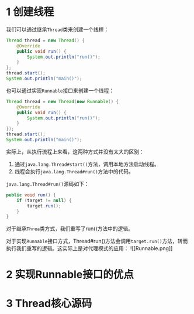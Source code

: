 # 1 创建线程
我们可以通过继承`Thread`类来创建一个线程：
```java
Thread thread = new Thread() {  
    @Override  
    public void run() {  
        System.out.println("run()");  
    }  
};  
thread.start();  
System.out.println("main()");
```

也可以通过实现`Runnable`接口来创建一个线程：
```java
Thread thread = new Thread(new Runnable() {  
    @Override  
    public void run() {  
        System.out.println("run()");  
    }  
});  
thread.start();  
System.out.println("main()");
```

实际上，从执行流程上来看，这两种方式并没有太大的区别：
1. 通过`java.lang.Thread#start()`方法，调用本地方法启动线程。
2. 线程会执行`java.lang.Thread#run()`方法中的代码。

`java.lang.Thread#run()`源码如下：
```java
public void run() {  
    if (target != null) {  
        target.run();  
    }  
}
```

对于继承`Threa`类方式，我们重写了run()方法中的逻辑。

对于实现`Runnable`接口方式，Thread#run()方法会调用`target.run()`方法，转而执行我们重写的逻辑。这实际上是对代理模式的应用：
![[Runnable.png]]

# 2 实现Runnable接口的优点


# 3 Thread核心源码


